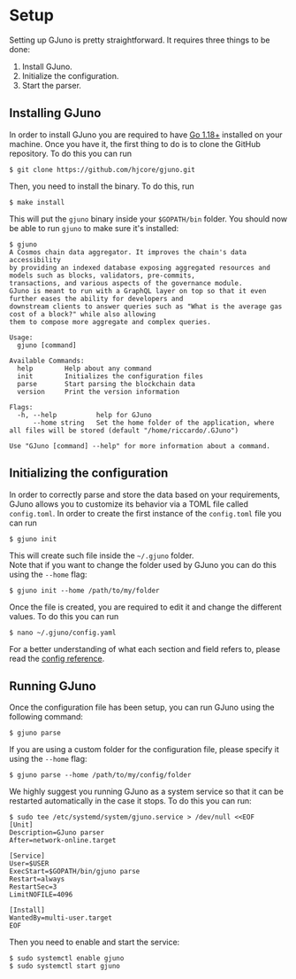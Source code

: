 # Setup 
Setting up GJuno is pretty straightforward. It requires three things to be done:
1. Install GJuno.
2. Initialize the configuration. 
3. Start the parser. 

## Installing GJuno
In order to install GJuno you are required to have [Go 1.18+](https://golang.org/dl/) installed on your machine. Once you have it, the first thing to do is to clone the GitHub repository. To do this you can run

```shell
$ git clone https://github.com/hjcore/gjuno.git
```

Then, you need to install the binary. To do this, run 

```shell
$ make install
```

This will put the `gjuno` binary inside your `$GOPATH/bin` folder. You should now be able to run `gjuno` to make sure it's installed: 

```shell
$ gjuno
A Cosmos chain data aggregator. It improves the chain's data accessibility
by providing an indexed database exposing aggregated resources and models such as blocks, validators, pre-commits, 
transactions, and various aspects of the governance module. 
GJuno is meant to run with a GraphQL layer on top so that it even further eases the ability for developers and
downstream clients to answer queries such as "What is the average gas cost of a block?" while also allowing
them to compose more aggregate and complex queries.

Usage:
  gjuno [command]

Available Commands:
  help        Help about any command
  init        Initializes the configuration files
  parse       Start parsing the blockchain data
  version     Print the version information

Flags:
  -h, --help          help for GJuno
      --home string   Set the home folder of the application, where all files will be stored (default "/home/riccardo/.GJuno")

Use "GJuno [command] --help" for more information about a command.
```

## Initializing the configuration
In order to correctly parse and store the data based on your requirements, GJuno allows you to customize its behavior via a TOML file called `config.toml`. In order to create the first instance of the `config.toml` file you can run

```shell
$ gjuno init
```

This will create such file inside the `~/.gjuno` folder.  
Note that if you want to change the folder used by GJuno you can do this using the `--home` flag: 

```shell
$ gjuno init --home /path/to/my/folder
```

Once the file is created, you are required to edit it and change the different values. To do this you can run 

```shell
$ nano ~/.gjuno/config.yaml
```

For a better understanding of what each section and field refers to, please read the [config reference](config.md). 

## Running GJuno 
Once the configuration file has been setup, you can run GJuno using the following command: 

```shell
$ gjuno parse
```

If you are using a custom folder for the configuration file, please specify it using the `--home` flag: 


```shell
$ gjuno parse --home /path/to/my/config/folder
```

We highly suggest you running GJuno as a system service so that it can be restarted automatically in the case it stops. To do this you can run: 

```shell
$ sudo tee /etc/systemd/system/gjuno.service > /dev/null <<EOF
[Unit]
Description=GJuno parser
After=network-online.target

[Service]
User=$USER
ExecStart=$GOPATH/bin/gjuno parse
Restart=always
RestartSec=3
LimitNOFILE=4096

[Install]
WantedBy=multi-user.target
EOF
```

Then you need to enable and start the service:

```shell
$ sudo systemctl enable gjuno
$ sudo systemctl start gjuno
```